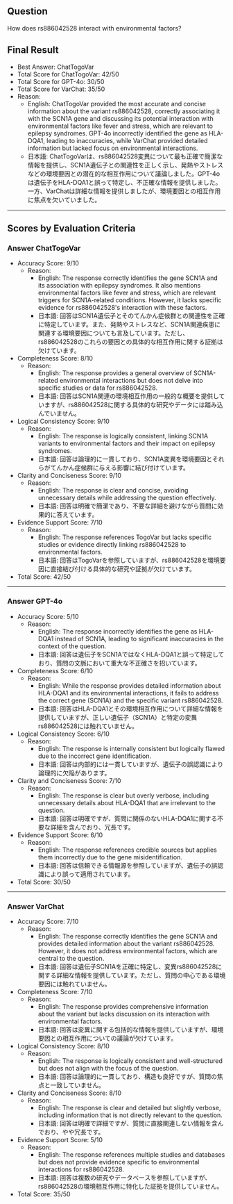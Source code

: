 ## Question

How does rs886042528 interact with environmental factors?

## Final Result

- Best Answer: ChatTogoVar
- Total Score for ChatTogoVar: 42/50
- Total Score for GPT-4o: 30/50
- Total Score for VarChat: 35/50
- Reason:
  - English: ChatTogoVar provided the most accurate and concise information about the variant rs886042528, correctly associating it with the SCN1A gene and discussing its potential interaction with environmental factors like fever and stress, which are relevant to epilepsy syndromes. GPT-4o incorrectly identified the gene as HLA-DQA1, leading to inaccuracies, while VarChat provided detailed information but lacked focus on environmental interactions.
  - 日本語: ChatTogoVarは、rs886042528変異について最も正確で簡潔な情報を提供し、SCN1A遺伝子との関連性を正しく示し、発熱やストレスなどの環境要因との潜在的な相互作用について議論しました。GPT-4oは遺伝子をHLA-DQA1と誤って特定し、不正確な情報を提供しました。一方、VarChatは詳細な情報を提供しましたが、環境要因との相互作用に焦点を欠いていました。

---

## Scores by Evaluation Criteria

### Answer ChatTogoVar
- Accuracy Score: 9/10
  - Reason: 
    - English: The response correctly identifies the gene SCN1A and its association with epilepsy syndromes. It also mentions environmental factors like fever and stress, which are relevant triggers for SCN1A-related conditions. However, it lacks specific evidence for rs886042528's interaction with these factors.
    - 日本語: 回答はSCN1A遺伝子とそのてんかん症候群との関連性を正確に特定しています。また、発熱やストレスなど、SCN1A関連疾患に関連する環境要因についても言及しています。ただし、rs886042528のこれらの要因との具体的な相互作用に関する証拠は欠けています。
- Completeness Score: 8/10
  - Reason: 
    - English: The response provides a general overview of SCN1A-related environmental interactions but does not delve into specific studies or data for rs886042528.
    - 日本語: 回答はSCN1A関連の環境相互作用の一般的な概要を提供していますが、rs886042528に関する具体的な研究やデータには踏み込んでいません。
- Logical Consistency Score: 9/10
  - Reason: 
    - English: The response is logically consistent, linking SCN1A variants to environmental factors and their impact on epilepsy syndromes.
    - 日本語: 回答は論理的に一貫しており、SCN1A変異を環境要因とそれらがてんかん症候群に与える影響に結び付けています。
- Clarity and Conciseness Score: 9/10
  - Reason: 
    - English: The response is clear and concise, avoiding unnecessary details while addressing the question effectively.
    - 日本語: 回答は明確で簡潔であり、不要な詳細を避けながら質問に効果的に答えています。
- Evidence Support Score: 7/10
  - Reason: 
    - English: The response references TogoVar but lacks specific studies or evidence directly linking rs886042528 to environmental factors.
    - 日本語: 回答はTogoVarを参照していますが、rs886042528を環境要因に直接結び付ける具体的な研究や証拠が欠けています。
- Total Score: 42/50

---

### Answer GPT-4o
- Accuracy Score: 5/10
  - Reason: 
    - English: The response incorrectly identifies the gene as HLA-DQA1 instead of SCN1A, leading to significant inaccuracies in the context of the question.
    - 日本語: 回答は遺伝子をSCN1AではなくHLA-DQA1と誤って特定しており、質問の文脈において重大な不正確さを招いています。
- Completeness Score: 6/10
  - Reason: 
    - English: While the response provides detailed information about HLA-DQA1 and its environmental interactions, it fails to address the correct gene (SCN1A) and the specific variant rs886042528.
    - 日本語: 回答はHLA-DQA1とその環境相互作用について詳細な情報を提供していますが、正しい遺伝子（SCN1A）と特定の変異rs886042528には触れていません。
- Logical Consistency Score: 6/10
  - Reason: 
    - English: The response is internally consistent but logically flawed due to the incorrect gene identification.
    - 日本語: 回答は内部的には一貫していますが、遺伝子の誤認識により論理的に欠陥があります。
- Clarity and Conciseness Score: 7/10
  - Reason: 
    - English: The response is clear but overly verbose, including unnecessary details about HLA-DQA1 that are irrelevant to the question.
    - 日本語: 回答は明確ですが、質問に関係のないHLA-DQA1に関する不要な詳細を含んでおり、冗長です。
- Evidence Support Score: 6/10
  - Reason: 
    - English: The response references credible sources but applies them incorrectly due to the gene misidentification.
    - 日本語: 回答は信頼できる情報源を参照していますが、遺伝子の誤認識により誤って適用されています。
- Total Score: 30/50

---

### Answer VarChat
- Accuracy Score: 7/10
  - Reason: 
    - English: The response correctly identifies the gene SCN1A and provides detailed information about the variant rs886042528. However, it does not address environmental factors, which are central to the question.
    - 日本語: 回答は遺伝子SCN1Aを正確に特定し、変異rs886042528に関する詳細な情報を提供しています。ただし、質問の中心である環境要因には触れていません。
- Completeness Score: 7/10
  - Reason: 
    - English: The response provides comprehensive information about the variant but lacks discussion on its interaction with environmental factors.
    - 日本語: 回答は変異に関する包括的な情報を提供していますが、環境要因との相互作用についての議論が欠けています。
- Logical Consistency Score: 8/10
  - Reason: 
    - English: The response is logically consistent and well-structured but does not align with the focus of the question.
    - 日本語: 回答は論理的に一貫しており、構造も良好ですが、質問の焦点と一致していません。
- Clarity and Conciseness Score: 8/10
  - Reason: 
    - English: The response is clear and detailed but slightly verbose, including information that is not directly relevant to the question.
    - 日本語: 回答は明確で詳細ですが、質問に直接関連しない情報を含んでおり、やや冗長です。
- Evidence Support Score: 5/10
  - Reason: 
    - English: The response references multiple studies and databases but does not provide evidence specific to environmental interactions for rs886042528.
    - 日本語: 回答は複数の研究やデータベースを参照していますが、rs886042528の環境相互作用に特化した証拠を提供していません。
- Total Score: 35/50